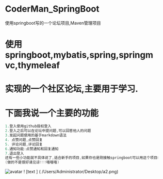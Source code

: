 # CoderMan_SpringBoot
使用springboot写的一个论坛项目,Maven管理项目
# 使用springboot,mybatis,spring,springmvc,thymeleaf
# 实现的一个社区论坛,主要用于学习.
# 下面我说一个主要的功能
```java
1.登入使用github授权登入
2.登入之后可以在论坛中提问题,可以回答他人的问题
3.发起问题使用的基于markdown语法
4. 点赞问题,点赞回复
5. 评论问题,评论回复
6.通知功能:点赞通知和回复通知
7.退出登入
还有一些小功能就不具体说了,适合新手的项目,如果你也是刚接触springboot可以用这个项目练练手
(做的不是很好请见谅!!!嘻嘻嘻)
```
![avatar](C:\Users\Administrator\Desktop\a2.png)
! [text ] ( /Users/Administrator/Desktop/a2.png)

